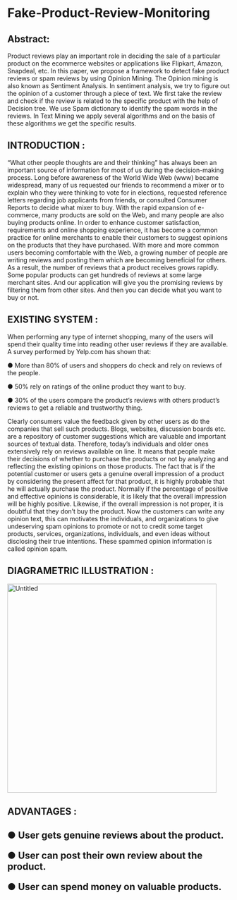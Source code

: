 # Fake-Product-Review-Monitoring

<h2>Abstract:</h2> Product reviews play an important role in
deciding the sale of a particular product on the ecommerce
websites or applications like Flipkart,
Amazon, Snapdeal, etc. In this paper, we propose a
framework to detect fake product reviews or spam
reviews by using Opinion Mining. The Opinion
mining is also known as Sentiment Analysis. In
sentiment analysis, we try to figure out the opinion of
a customer through a piece of text. We first take the
review and check if the review is related to the
specific product with the help of Decision tree. We use
Spam dictionary to identify the spam words in the
reviews. In Text Mining we apply several algorithms
and on the basis of these algorithms we get the
specific results.

<h2>INTRODUCTION :</h2> “What other people thoughts are and their thinking” has always been an important source of information for
most of us during the decision-making process. Long before awareness of the World Wide Web (www) became
widespread, many of us requested our friends to recommend a mixer or to explain who they were thinking to vote for in
elections, requested reference letters regarding job applicants from friends, or consulted Consumer Reports to decide
what mixer to buy. With the rapid expansion of e-commerce, many products are sold on the Web, and many people are
also buying products online. In order to enhance customer satisfaction, requirements and online shopping experience, it
has become a common practice for online merchants to enable their customers to suggest opinions on the products that
they have purchased. With more and more common users becoming comfortable with the Web, a growing number of
people are writing reviews and posting them which are becoming beneficial for others. As a result, the number of reviews
that a product receives grows rapidly. Some popular products can get hundreds of reviews at some large merchant sites.
And our application will give you the promising reviews by filtering them from other sites. And then you can decide
what you want to buy or not.

<h2>EXISTING SYSTEM :</h2> When performing any type of internet shopping, many of the users will spend their quality time into reading other user reviews if they are available. A survey performed by Yelp.com has shown that:
<p>&#9679; More than 80% of users and shoppers do check and rely on reviews of the people.</p>
<p>&#9679; 50% rely on ratings of the online product they want to buy.</p>
<p>&#9679; 30% of the users compare the product’s reviews with others product’s reviews to get a reliable and trustworthy thing.</p>

Clearly consumers value the feedback given by other users as do the companies that sell such products. Blogs, websites, discussion boards etc. are a repository of customer suggestions which are valuable and important sources of textual data. Therefore, today’s individuals and older ones extensively rely on reviews available on line. It means that people make their decisions of whether to purchase the products or not by analyzing and reflecting the existing opinions on those products. The fact that is if the potential customer or users gets a genuine overall impression of a product by considering the present affect for that product, it is highly probable that he will actually purchase the product. Normally if the percentage of positive and effective opinions is considerable, it is likely that the overall impression will be highly positive. Likewise, if the overall impression is not proper, it is doubtful that they don’t buy the product. Now the customers can write any opinion text, this can motivates the individuals, and organizations to give undeserving spam opinions to promote or not to credit some target products, services, organizations, individuals, and even ideas without disclosing their true intentions. These spammed opinion information is called opinion spam.

<h2>DIAGRAMETRIC ILLUSTRATION :</h2> 
<img width="474" alt="Untitled" src="https://user-images.githubusercontent.com/52876676/61187524-fad04c80-a68f-11e9-925a-024ae7ef5684.png">

<h2>ADVANTAGES :<h2> 
  <p>&#9679; User gets genuine reviews about the product.</p>
  <p>&#9679; User can post their own review about the product.</p>
  <p>&#9679; User can spend money on valuable products.</p>

